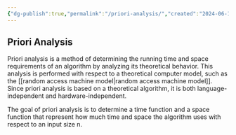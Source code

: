 ```yaml
---
{"dg-publish":true,"permalink":"/priori-analysis/","created":"2024-06-17T18:01:31.978-04:00","updated":"2024-06-17T18:01:57.667-04:00"}
---
```



## Priori Analysis
Priori analysis is a method of determining the running time and space requirements of an algorithm by analyzing its theoretical behavior. This analysis is performed with respect to a theoretical computer model, such as the [[random access machine model\|random access machine model]]. Since priori analysis is based on a theoretical algorithm, it is both language-independent and hardware-independent.

The goal of priori analysis is to determine a time function and a space function that represent how much time and space the algorithm uses with respect to an input size n.